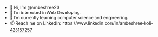 - 👋 Hi, I’m @ambeshree23
- 👀 I’m interested in  Web Developing.
- 🌱 I’m currently learning  computer science and engineering.
- 📫 Reach me on LinkedIn: https://www.linkedin.com/in/ambeshree-koli-428157257
  

<!---
ambeshree23/ambeshree23 is a ✨ special ✨ repository because its `README.md` (this file) appears on your GitHub profile.
You can click the Preview link to take a look at your changes.
--->
